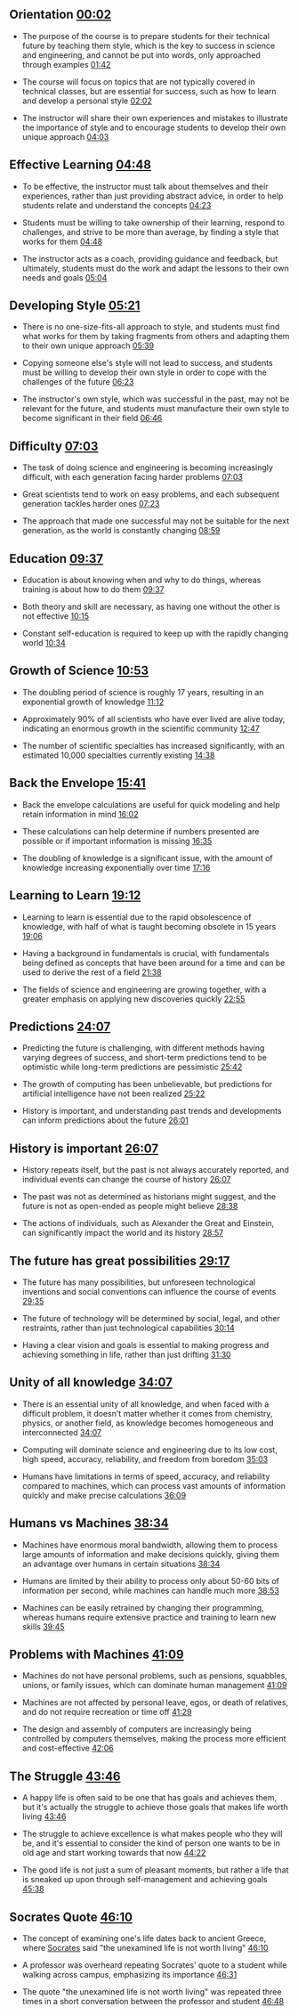 ## Orientation [00:02](https://www.youtube.com/watch?v=AD4b-52jtos&t=2s)

- The purpose of the course is to prepare students for their technical future by teaching them style, which is the key to success in science and engineering, and cannot be put into words, only approached through examples [01:42](https://www.youtube.com/watch?v=AD4b-52jtos&t=102s)

- The course will focus on topics that are not typically covered in technical classes, but are essential for success, such as how to learn and develop a personal style [02:02](https://www.youtube.com/watch?v=AD4b-52jtos&t=122s)

- The instructor will share their own experiences and mistakes to illustrate the importance of style and to encourage students to develop their own unique approach [04:03](https://www.youtube.com/watch?v=AD4b-52jtos&t=243s)

## Effective Learning [04:48](https://www.youtube.com/watch?v=AD4b-52jtos&t=288s)

- To be effective, the instructor must talk about themselves and their experiences, rather than just providing abstract advice, in order to help students relate and understand the concepts [04:23](https://www.youtube.com/watch?v=AD4b-52jtos&t=263s)

- Students must be willing to take ownership of their learning, respond to challenges, and strive to be more than average, by finding a style that works for them [04:48](https://www.youtube.com/watch?v=AD4b-52jtos&t=288s)

- The instructor acts as a coach, providing guidance and feedback, but ultimately, students must do the work and adapt the lessons to their own needs and goals [05:04](https://www.youtube.com/watch?v=AD4b-52jtos&t=304s)

## Developing Style [05:21](https://www.youtube.com/watch?v=AD4b-52jtos&t=321s)

- There is no one-size-fits-all approach to style, and students must find what works for them by taking fragments from others and adapting them to their own unique approach [05:39](https://www.youtube.com/watch?v=AD4b-52jtos&t=339s)

- Copying someone else's style will not lead to success, and students must be willing to develop their own style in order to cope with the challenges of the future [06:23](https://www.youtube.com/watch?v=AD4b-52jtos&t=383s)

- The instructor's own style, which was successful in the past, may not be relevant for the future, and students must manufacture their own style to become significant in their field [06:46](https://www.youtube.com/watch?v=AD4b-52jtos&t=406s)

## Difficulty [07:03](https://www.youtube.com/watch?v=AD4b-52jtos&t=423s)

- The task of doing science and engineering is becoming increasingly difficult, with each generation facing harder problems [07:03](https://www.youtube.com/watch?v=AD4b-52jtos&t=423s)

- Great scientists tend to work on easy problems, and each subsequent generation tackles harder ones [07:23](https://www.youtube.com/watch?v=AD4b-52jtos&t=443s)

- The approach that made one successful may not be suitable for the next generation, as the world is constantly changing [08:59](https://www.youtube.com/watch?v=AD4b-52jtos&t=539s)

## Education [09:37](https://www.youtube.com/watch?v=AD4b-52jtos&t=577s)

- Education is about knowing when and why to do things, whereas training is about how to do them [09:37](https://www.youtube.com/watch?v=AD4b-52jtos&t=577s)

- Both theory and skill are necessary, as having one without the other is not effective [10:15](https://www.youtube.com/watch?v=AD4b-52jtos&t=615s)

- Constant self-education is required to keep up with the rapidly changing world [10:34](https://www.youtube.com/watch?v=AD4b-52jtos&t=634s)

## Growth of Science [10:53](https://www.youtube.com/watch?v=AD4b-52jtos&t=653s)

- The doubling period of science is roughly 17 years, resulting in an exponential growth of knowledge [11:12](https://www.youtube.com/watch?v=AD4b-52jtos&t=672s)

- Approximately 90% of all scientists who have ever lived are alive today, indicating an enormous growth in the scientific community [12:47](https://www.youtube.com/watch?v=AD4b-52jtos&t=767s)

- The number of scientific specialties has increased significantly, with an estimated 10,000 specialties currently existing [14:38](https://www.youtube.com/watch?v=AD4b-52jtos&t=878s)

## Back the Envelope [15:41](https://www.youtube.com/watch?v=AD4b-52jtos&t=941s)

- Back the envelope calculations are useful for quick modeling and help retain information in mind [16:02](https://www.youtube.com/watch?v=AD4b-52jtos&t=962s)

- These calculations can help determine if numbers presented are possible or if important information is missing [16:35](https://www.youtube.com/watch?v=AD4b-52jtos&t=995s)

- The doubling of knowledge is a significant issue, with the amount of knowledge increasing exponentially over time [17:16](https://www.youtube.com/watch?v=AD4b-52jtos&t=1036s)

## Learning to Learn [19:12](https://www.youtube.com/watch?v=AD4b-52jtos&t=1152s)

- Learning to learn is essential due to the rapid obsolescence of knowledge, with half of what is taught becoming obsolete in 15 years [19:06](https://www.youtube.com/watch?v=AD4b-52jtos&t=1146s)

- Having a background in fundamentals is crucial, with fundamentals being defined as concepts that have been around for a time and can be used to derive the rest of a field [21:38](https://www.youtube.com/watch?v=AD4b-52jtos&t=1298s)

- The fields of science and engineering are growing together, with a greater emphasis on applying new discoveries quickly [22:55](https://www.youtube.com/watch?v=AD4b-52jtos&t=1375s)

## Predictions [24:07](https://www.youtube.com/watch?v=AD4b-52jtos&t=1447s)

- Predicting the future is challenging, with different methods having varying degrees of success, and short-term predictions tend to be optimistic while long-term predictions are pessimistic [25:42](https://www.youtube.com/watch?v=AD4b-52jtos&t=1542s)

- The growth of computing has been unbelievable, but predictions for artificial intelligence have not been realized [25:22](https://www.youtube.com/watch?v=AD4b-52jtos&t=1522s)

- History is important, and understanding past trends and developments can inform predictions about the future [26:01](https://www.youtube.com/watch?v=AD4b-52jtos&t=1561s)

## History is important [26:07](https://www.youtube.com/watch?v=AD4b-52jtos&t=1567s)

- History repeats itself, but the past is not always accurately reported, and individual events can change the course of history [26:07](https://www.youtube.com/watch?v=AD4b-52jtos&t=1567s)

- The past was not as determined as historians might suggest, and the future is not as open-ended as people might believe [28:38](https://www.youtube.com/watch?v=AD4b-52jtos&t=1718s)

- The actions of individuals, such as Alexander the Great and Einstein, can significantly impact the world and its history [28:57](https://www.youtube.com/watch?v=AD4b-52jtos&t=1737s)

## The future has great possibilities [29:17](https://www.youtube.com/watch?v=AD4b-52jtos&t=1757s)

- The future has many possibilities, but unforeseen technological inventions and social conventions can influence the course of events [29:35](https://www.youtube.com/watch?v=AD4b-52jtos&t=1775s)

- The future of technology will be determined by social, legal, and other restraints, rather than just technological capabilities [30:14](https://www.youtube.com/watch?v=AD4b-52jtos&t=1814s)

- Having a clear vision and goals is essential to making progress and achieving something in life, rather than just drifting [31:30](https://www.youtube.com/watch?v=AD4b-52jtos&t=1890s)

## Unity of all knowledge [34:07](https://www.youtube.com/watch?v=AD4b-52jtos&t=2047s)

- There is an essential unity of all knowledge, and when faced with a difficult problem, it doesn't matter whether it comes from chemistry, physics, or another field, as knowledge becomes homogeneous and interconnected [34:07](https://www.youtube.com/watch?v=AD4b-52jtos&t=2047s)

- Computing will dominate science and engineering due to its low cost, high speed, accuracy, reliability, and freedom from boredom [35:03](https://www.youtube.com/watch?v=AD4b-52jtos&t=2103s)

- Humans have limitations in terms of speed, accuracy, and reliability compared to machines, which can process vast amounts of information quickly and make precise calculations [36:09](https://www.youtube.com/watch?v=AD4b-52jtos&t=2169s)

## Humans vs Machines [38:34](https://www.youtube.com/watch?v=AD4b-52jtos&t=2314s)

- Machines have enormous moral bandwidth, allowing them to process large amounts of information and make decisions quickly, giving them an advantage over humans in certain situations [38:34](https://www.youtube.com/watch?v=AD4b-52jtos&t=2314s)

- Humans are limited by their ability to process only about 50-60 bits of information per second, while machines can handle much more [38:53](https://www.youtube.com/watch?v=AD4b-52jtos&t=2333s)

- Machines can be easily retrained by changing their programming, whereas humans require extensive practice and training to learn new skills [39:45](https://www.youtube.com/watch?v=AD4b-52jtos&t=2385s)

## Problems with Machines [41:09](https://www.youtube.com/watch?v=AD4b-52jtos&t=2469s)

- Machines do not have personal problems, such as pensions, squabbles, unions, or family issues, which can dominate human management [41:09](https://www.youtube.com/watch?v=AD4b-52jtos&t=2469s)

- Machines are not affected by personal leave, egos, or death of relatives, and do not require recreation or time off [41:29](https://www.youtube.com/watch?v=AD4b-52jtos&t=2489s)

- The design and assembly of computers are increasingly being controlled by computers themselves, making the process more efficient and cost-effective [42:06](https://www.youtube.com/watch?v=AD4b-52jtos&t=2526s)

## The Struggle [43:46](https://www.youtube.com/watch?v=AD4b-52jtos&t=2626s)

- A happy life is often said to be one that has goals and achieves them, but it's actually the struggle to achieve those goals that makes life worth living [43:46](https://www.youtube.com/watch?v=AD4b-52jtos&t=2626s)

- The struggle to achieve excellence is what makes people who they will be, and it's essential to consider the kind of person one wants to be in old age and start working towards that now [44:22](https://www.youtube.com/watch?v=AD4b-52jtos&t=2662s)

- The good life is not just a sum of pleasant moments, but rather a life that is sneaked up upon through self-management and achieving goals [45:38](https://www.youtube.com/watch?v=AD4b-52jtos&t=2738s)

## Socrates Quote [46:10](https://www.youtube.com/watch?v=AD4b-52jtos&t=2770s)

- The concept of examining one's life dates back to ancient Greece, where [Socrates](https://app.getrecall.ai/item/02f32170-ab79-469c-bb40-948d4969e4a9) said "the unexamined life is not worth living" [46:10](https://www.youtube.com/watch?v=AD4b-52jtos&t=2770s)

- A professor was overheard repeating Socrates' quote to a student while walking across campus, emphasizing its importance [46:31](https://www.youtube.com/watch?v=AD4b-52jtos&t=2791s)

- The quote "the unexamined life is not worth living" was repeated three times in a short conversation between the professor and student [46:48](https://www.youtube.com/watch?v=AD4b-52jtos&t=2808s)